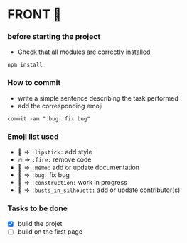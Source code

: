 # FRONT 🛫 
### before starting the project
- Check that all modules are correctly installed 
```
npm install
```
### How to commit
- write a simple sentence describing the task performed
- add the corresponding emoji
```
commit -am ":bug: fix bug"
```
### Emoji list used
- 💄   => `` :lipstick: `` add style
- 🔥  => `` :fire: `` remove code
- 📝  => `` :memo: `` add or update documentation
- 🐛 => `` :bug: `` fix bug
- 🚧 => `` :construction: `` work in progress
- 👤 => `` :busts_in_silhouett: `` add or update contributor(s)

### Tasks to be done
- [x] build the projet
- [ ] build on the first page